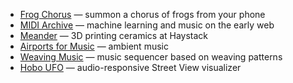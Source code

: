 - [Frog Chorus](https://frogchor.us) — <span class="project-description">summon a chorus of frogs from your phone</span>
- [MIDI Archive](/midi-archive) — <span class="project-description">machine learning and music on the early web</span>
- [Meander](https://medium.com/@reubenson/foray-into-3d-printing-with-clay-at-haystack-207064511cd) — <span class="project-description">3D printing ceramics at Haystack</span>
- [Airports for Music](https://hubs.ninaprotocol.com/airportsformusic) — <span class="project-description">ambient music</span>
- [Weaving Music](/weaving) — <span class="project-description">music sequencer based on weaving patterns</span>
- [Hobo UFO](https://www.youtube.com/watch?v=ERbfczLUr-A) — <span class="project-description">audio-responsive Street View visualizer</span>
<!-- - [The Strategist](https://nymag.com/strategist) <span class="project-description">summon a chorus of frogs from your phone</span> -->
<!-- - [Ceramics for sale](https://sonceramics.etsy.com) -->
<!-- - [Radio program for WFMU](https://wfmu.org/playlists/shows/119916) -->
<!-- - [Homepage](https://reubenson.com) -->